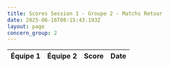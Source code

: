 ```yaml
---
title: Scores Session 1 - Groupe 2 - Matchs Retour
date: 2025-06-16T08:15:43.193Z
layout: page
concern_group: 2
---
```




| Équipe 1 | Équipe 2 | Score | Date |
|----------|----------|-------|------|


